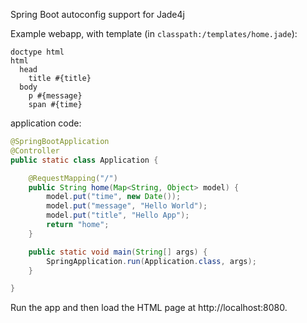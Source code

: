 Spring Boot autoconfig support for Jade4j

Example webapp, with template (in `classpath:/templates/home.jade`):

```jade
doctype html
html
  head
    title #{title}
  body
    p #{message}
    span #{time}
```

application code:

```java
@SpringBootApplication
@Controller
public static class Application {

	@RequestMapping("/")
	public String home(Map<String, Object> model) {
		model.put("time", new Date());
		model.put("message", "Hello World");
		model.put("title", "Hello App");
		return "home";
	}

	public static void main(String[] args) {
		SpringApplication.run(Application.class, args);
	}

}
```

Run the app and then load the HTML page at http://localhost:8080.


